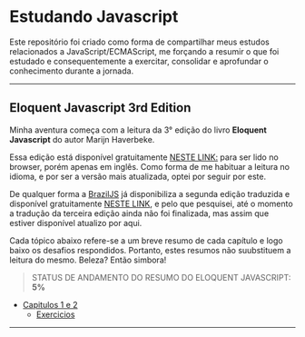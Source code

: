 # Estudando Javascript

Este repositório foi criado como forma de compartilhar meus estudos relacionados a JavaScript/ECMAScript, me forçando a resumir o que foi estudado e consequentemente a exercitar, consolidar e aprofundar o conhecimento durante a jornada.

---



## Eloquent Javascript 3rd Edition

Minha aventura começa com a leitura da 3° edição do livro **Eloquent Javascript** do autor Marijn Haverbeke.

Essa edição está disponível gratuitamente [NESTE LINK:](https://eloquentjavascript.net/) para ser lido no browser, porém apenas em inglês.
Como forma de me habituar a leitura no idioma, e por ser a versão mais atualizada, optei por seguir por este.

De qualquer forma a [BrazilJS](https://www.braziljs.org/about) já disponibiliza a segunda edição traduzida e disponível gratuitamente [NESTE LINK](https://github.com/braziljs/eloquente-javascript), e pelo que pesquisei, até o momento a tradução da terceira edição ainda não foi finalizada, mas assim que estiver disponível atualizo por aqui.

Cada tópico abaixo refere-se a um breve resumo de cada capítulo e logo baixo os desafios respondidos. Portanto, estes resumos não suubstituem a leitura do mesmo. Beleza? Então simbora!

> STATUS DE ANDAMENTO DO RESUMO DO ELOQUENT JAVASCRIPT: **5%**

- [Capitulos 1 e 2](https://github.com/gildoneto/estudando-javascript/blob/master/eloquent-javascript-3rd-edition/00-capitulos-1-e-2.md)
  - [Exercicios](https://github.com/gildoneto/estudando-javascript/blob/master/eloquent-javascript-3rd-edition/00-capitulos-1-e-2-desafios.md)





---

